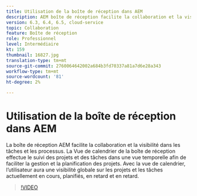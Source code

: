 ```yaml
---
title: Utilisation de la boîte de réception dans AEM
description: AEM boîte de réception facilite la collaboration et la visibilité accrues dans les tâches et les processus.
version: 6.3, 6.4, 6.5, cloud-service
topic: Collaboration
feature: Boîte de réception
role: Professionnel
level: Intermédiaire
kt: 159
thumbnail: 16827.jpg
translation-type: tm+mt
source-git-commit: 2760064642002a684b3fd70337a81a7d6e28a343
workflow-type: tm+mt
source-wordcount: '81'
ht-degree: 2%

---
```



# Utilisation de la boîte de réception dans AEM

La boîte de réception AEM facilite la collaboration et la visibilité dans les tâches et les processus. La Vue de calendrier de la boîte de réception effectue le suivi des projets et des tâches dans une vue temporelle afin de faciliter la gestion et la planification des projets. Avec la vue de calendrier, l’utilisateur aura une visibilité globale sur les projets et les tâches actuellement en cours, planifiés, en retard et en retard.

>[!VIDEO](https://video.tv.adobe.com/v/16827/?quality=12&learn=on)
